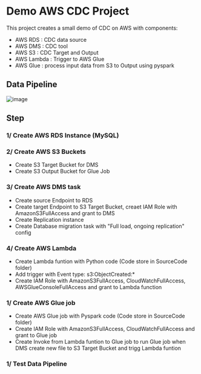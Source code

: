 # Demo AWS CDC Project

This project creates a small demo of CDC on AWS with components:
- AWS RDS : CDC data source
- AWS DMS : CDC tool
- AWS S3 : CDC Target and Output
- AWS Lambda : Trigger to AWS Glue
- AWS Glue : process input data from S3 to Output using pyspark


## Data Pipeline

![image](https://user-images.githubusercontent.com/124248166/216757941-12ac113d-230f-4b31-84a3-349acb2e8657.png)



## Step
### 1/ Create AWS RDS Instance (MySQL)
### 2/ Create AWS S3 Buckets
- Create S3 Target Bucket for DMS
- Create S3 Output Bucket for Glue Job
### 3/ Create AWS DMS task 
- Create source Endpoint to RDS
- Create target Endpoint to S3 Target Bucket, creaet IAM Role with AmazonS3FullAccess and grant to DMS
- Create Replication instance
- Create Database migration task with "Full load, ongoing replication" config
### 4/ Create AWS Lambda
- Create Lambda funtion with Python code (Code store in SourceCode folder)
- Add trigger with Event type: s3:ObjectCreated:* 
- Create IAM Role with AmazonS3FullAccess, CloudWatchFullAccess, AWSGlueConsoleFullAccess and grant to Lambda function
### 1/ Create AWS Glue job 
- Create AWS Glue job with Pyspark code (Code store in SourceCode folder)
- Create IAM Role with AmazonS3FullAccess, CloudWatchFullAccess and grant to Glue job
- Create Invoke from Lambda funtion to Glue job to run Glue job when DMS create new file to S3 Target Bucket and trigg Lambda funtion
### 1/ Test Data Pipeline
